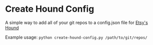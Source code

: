 # Create Hound Config

A simple way to add all of your git repos to a config.json file for [Etsy's Hound](https://github.com/etsy/hound)

Example usage: 
`python create-hound-config.py /path/to/git/repos/`
